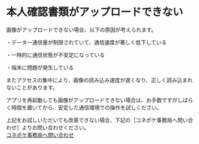 # 本人確認書類がアップロードできない

画像がアップロードできない場合、以下の原因が考えられます。

   ・データー通信量が制限されていて、通信速度が著しく低下している

   ・一時的に通信状態が不安定になっている

   ・端末に問題が発生している

またアクセスの集中により、画像の読み込み速度が遅くなり、正しく読み込まれないことがあります。  

アプリを再起動しても画像がアップロードできない場合は、お手数ですがしばらく時間を置いてから、安定した通信環境での操作を試しください。

上記をお試しいただいても改善できない場合、下記の［コネポケ事務局へ問い合わせ］よりお問い合わせください。  
[コネポケ事務局へ問い合わせ](mailto:support@conepoke.com)
